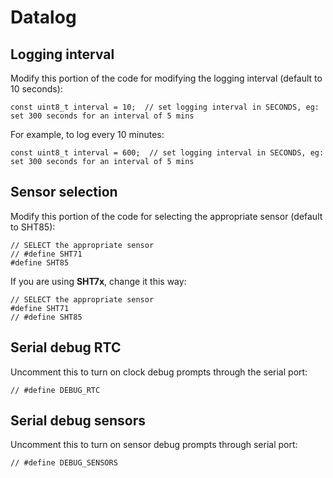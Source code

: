 # Datalog

## Logging interval

Modify this portion of the code for modifying the logging interval (default to 10 seconds):
```
const uint8_t interval = 10;  // set logging interval in SECONDS, eg: set 300 seconds for an interval of 5 mins
```

For example, to log every 10 minutes:
```
const uint8_t interval = 600;  // set logging interval in SECONDS, eg: set 300 seconds for an interval of 5 mins
```

## Sensor selection

Modify this portion of the code for selecting the appropriate sensor (default to SHT85):
```
// SELECT the appropriate sensor
// #define SHT71
#define SHT85
```

If you are using **SHT7x**, change it this way:
```
// SELECT the appropriate sensor
#define SHT71
// #define SHT85
```

## Serial debug RTC

Uncomment this to turn on clock debug prompts through the serial port:
```
// #define DEBUG_RTC
```

## Serial debug sensors

Uncomment this to turn on sensor debug prompts through serial port:
```
// #define DEBUG_SENSORS
```